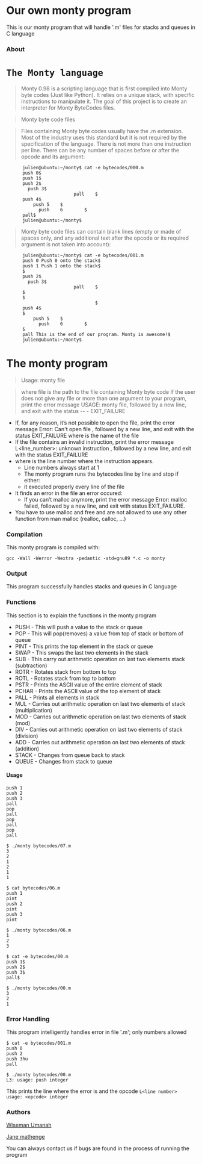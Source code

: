 # Our own monty program

This is our monty program that will handle '.m' files for stacks and queues in C language

### About

# ```The Monty language```

> Monty 0.98 is a scripting language that is first compiled into Monty byte codes (Just like Python). It relies on a unique stack, with specific instructions to manipulate it. The goal of this project is to create an interpreter for Monty ByteCodes files.

> Monty byte code files

> Files containing Monty byte codes usually have the .m extension. Most of the industry uses this standard but it is not required by the specification of the language. There is not more than one instruction per line. There can be any number of spaces before or after the opcode and its argument:
      
```      
      julien@ubuntu:~/monty$ cat -e bytecodes/000.m
      push 0$
      push 1$
      push 2$
        push 3$
                         pall    $
      push 4$
          push 5    $
            push    6        $
      pall$
      julien@ubuntu:~/monty$

```
> Monty byte code files can contain blank lines (empty or made of spaces only, and any additional text after the opcode or its required argument is not taken into account):

```
      julien@ubuntu:~/monty$ cat -e bytecodes/001.m
      push 0 Push 0 onto the stack$
      push 1 Push 1 onto the stack$
      $
      push 2$
        push 3$
                         pall    $
      $
      $
                                 $
      push 4$
      $
          push 5    $
            push    6        $
      $
      pall This is the end of our program. Monty is awesome!$
      julien@ubuntu:~/monty$
```
# The monty program

> Usage: monty file

> where file is the path to the file containing Monty byte code
> If the user does not give any file or more than one argument to your program, print the error message USAGE: monty file, followed by a new line, and exit with the status -- - EXIT_FAILURE
- If, for any reason, it’s not possible to open the file, print the error message Error: Can't open file <file>, followed by a new line, and exit with the status EXIT_FAILURE
where <file> is the name of the file
- If the file contains an invalid instruction, print the error message L<line_number>: unknown instruction <opcode>, followed by a new line, and exit with the status EXIT_FAILURE
- where is the line number where the instruction appears.
  - Line numbers always start at 1
  - The monty program runs the bytecodes line by line and stop if either:
  - it executed properly every line of the file
- It finds an error in the file an error occured: 
  - If you can’t malloc anymore, print the error message Error: malloc failed, followed by a new line, and exit with status EXIT_FAILURE.
- You have to use malloc and free and are not allowed to use any other function from man malloc (realloc, calloc, …)

### Compilation
This monty program is compiled with:
```
gcc -Wall -Werror -Wextra -pedantic -std=gnu89 *.c -o monty
```

### Output
This program successfully handles stacks and queues in C language

### Functions
This section is to explain the functions in the monty program

- PUSH - This will push a value to the stack or queue
- POP - This will pop(removes) a value from top of stack or bottom of queue
- PINT - This prints the top element in the stack or queue
- SWAP - This swaps the last two elements in the stack
- SUB - This carry out arithmetic operation on last two elements stack (subtraction)
- ROTR - Rotates stack from bottom to top
- ROTL - Rotates stack from top to bottom
- PSTR - Prints the ASCII value of the entire element of stack
- PCHAR - Prints the ASCII value of the top element of stack
- PALL - Prints all elements in stack
- MUL - Carries out arithmetic operation on last two elements of stack (multiplication)
- MOD - Carries out arithmetic operation on last two elements of stack (mod)
- DIV - Carries out arithmetic operation on last two elements of stack (division)
- ADD - Carries out arithmetic operation on last two elements of stack (addition)
- STACK - Changes from queue back to stack
- QUEUE - Changes from stack to queue


#### Usage
```$ cat bytecodes/07.m 
push 1
push 2
push 3
pall
pop
pall
pop
pall
pop
pall

$ ./monty bytecodes/07.m 
3
2
1
2
1
1
```

```
$ cat bytecodes/06.m 
push 1
pint
push 2
pint
push 3
pint

$ ./monty bytecodes/06.m 
1
2
3
```

```
$ cat -e bytecodes/00.m
push 1$
push 2$
push 3$
pall$

$ ./monty bytecodes/00.m
3
2
1
```

### Error Handling
This program intelligently handles error in file '.m';
only numbers allowed
```
$ cat -e bytecodes/001.m
push 0
push 2
push 3hu
pall

$ ./monty bytecodes/00.m
L3: usage: push integer
```
This prints the line where the error is and the opcode
```L<line number> usage: <opcode> integer```

### Authors
[Wiseman Umanah](https://github.com/wiseman-umanah)

[Jane mathenge](https://github.com/codingbot995)

You can always contact us if bugs are found in the process of running the program
